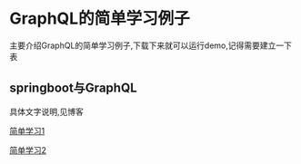#  GraphQL的简单学习例子

主要介绍GraphQL的简单学习例子,下载下来就可以运行demo,记得需要建立一下表

## springboot与GraphQL

具体文字说明,见博客

[简单学习1](https://my.oschina.net/hanchao/blog/3014079)

[简单学习2](https://my.oschina.net/hanchao/blog/3014116)
